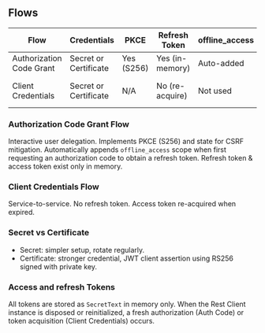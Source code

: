 ## Flows

| Flow | Credentials | PKCE | Refresh Token | offline_access | Token Persistence |
|------|-------------|------|---------------|----------------|------------------|
| Authorization Code Grant | Secret or Certificate | Yes (S256) | Yes (in-memory) | Auto-added | In-memory only |
| Client Credentials | Secret or Certificate | N/A | No (re-acquire) | Not used | In-memory (access token) |

### Authorization Code Grant Flow
Interactive user delegation. Implements PKCE (S256) and state for CSRF mitigation. Automatically appends `offline_access` scope when first requesting an authorization code to obtain a refresh token. Refresh token & access token exist only in memory.

### Client Credentials Flow
Service-to-service. No refresh token. Access token re-acquired when expired.

### Secret vs Certificate
- Secret: simpler setup, rotate regularly.
- Certificate: stronger credential, JWT client assertion using RS256 signed with private key.

### Access and refresh Tokens
All tokens are stored as `SecretText` in memory only. When the Rest Client instance is disposed or reinitialized, a fresh authorization (Auth Code) or token acquisition (Client Credentials) occurs.
